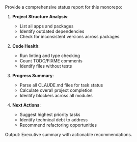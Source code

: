 Provide a comprehensive status report for this monorepo:

1. **Project Structure Analysis**:
   - List all apps and packages
   - Identify outdated dependencies
   - Check for inconsistent versions across packages

2. **Code Health**:
   - Run linting and type checking
   - Count TODO/FIXME comments
   - Identify files without tests

3. **Progress Summary**:
   - Parse all CLAUDE.md files for task status
   - Calculate overall project completion
   - Identify blockers across all modules

4. **Next Actions**:
   - Suggest highest priority tasks
   - Identify technical debt to address
   - Recommend refactoring opportunities

Output: Executive summary with actionable recommendations.